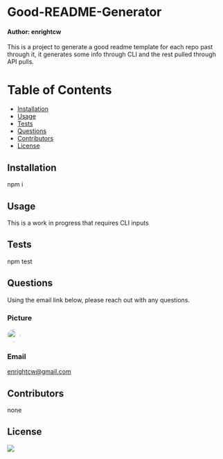 
# Good-README-Generator
#### Author: enrightcw

This is a project to generate a good readme template for each repo past through it, it generates some info through CLI and the rest pulled through API pulls.

# Table of Contents
* [Installation](#installation)
* [Usage](#usage)
* [Tests](#tests)
* [Questions](#questions)
* [Contributors](#contributors)
* [License](#license)

## Installation

npm i

## Usage

This is a work in progress that requires CLI inputs

## Tests

npm test

## Questions

Using the email link below, please reach out with any questions.

### Picture
<img src="https://avatars2.githubusercontent.com/u/58670012?v=4" width="30" style="border-radius: 15px">

### Email 
enrightcw@gmail.com

## Contributors

none

## License

<img src="https://img.shields.io/github/license/enrightcw/Good-README-Generator">
